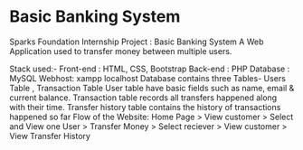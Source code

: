 # Basic Banking System
Sparks Foundation Internship Project : Basic Banking System
A Web Application used to transfer money between multiple users.

Stack used:- Front-end : HTML, CSS, Bootstrap Back-end : PHP Database : MySQL
Webhost: xampp localhost
Database contains three Tables- Users Table , Transaction Table 
User table have basic fields such as name, email & current balance.
Transaction table records all transfers happened along with their time.
Transfer history table contains the history of transactions happened so far
Flow of the Website: Home Page > View customer > Select and View one User > Transfer Money > Select reciever > View customer > View Transfer History
